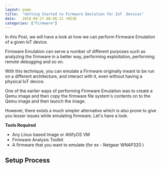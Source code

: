 ```yaml
---
layout: page
title:  "Getting Started to Firmware Emulation for IoT  Devices"
date:   2018-08-27 08:46:21 +0530
categories: ["Firmware"]
---
```


In this Post, we will have a look at how we can perform Firmware Emulation of a given IoT device.

Firmware Emulation can serve a number of different purposes such as analyzing the firmware in a better way,
performing exploitation,
performing remote debugging and so on.

With this technique, you can emulate a Firmware originally meant to be run on a different architecture, and interact with it, 
even without having a physical IoT device.

One of the earlier ways of performing Firmware Emulation was to create a Qemu image and 
then copy the firmware file system's contents on to the Qemu image and then launch the image.

However, there exists a much simpler alternative which is also prone to give you lesser issues while emulating firmware. 
Let's have a look.

**Tools Required**

- Any Linux based Image or AttifyOS VM
- Firmware Analysis Toolkit [](https://github.com/attify/firmware-analysis-toolkit)
- A firmware that you want to emulate (for ex - Netgear WNAP320 )

**Setup Process**
- 
 
